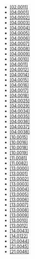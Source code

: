 - [[02.0011]](./corrections/02.0011.C.pdf)
- [[04.0001]](./corrections/04.0001.C.pdf)
- [[04.0002]](./corrections/04.0002.C.pdf)
- [[04.0003]](./corrections/04.0003.C.pdf)
- [[04.0004]](./corrections/04.0004.C.pdf)
- [[04.0005]](./corrections/04.0005.C.pdf)
- [[04.0006]](./corrections/04.0006.C.pdf)
- [[04.0007]](./corrections/04.0007.C.pdf)
- [[04.0008]](./corrections/04.0008.C.pdf)
- [[04.0009]](./corrections/04.0009.C.pdf)
- [[04.0010]](./corrections/04.0010.C.pdf)
- [[04.0011]](./corrections/04.0011.C.pdf)
- [[04.0012]](./corrections/04.0012.C.pdf)
- [[04.0014]](./corrections/04.0014.C.pdf)
- [[04.0015]](./corrections/04.0015.C.pdf)
- [[04.0016]](./corrections/04.0016.C.pdf)
- [[04.0017]](./corrections/04.0017.C.pdf)
- [[04.0018]](./corrections/04.0018.C.pdf)
- [[04.0025]](./corrections/04.0025.C.pdf)
- [[04.0029]](./corrections/04.0029.C.pdf)
- [[04.0034]](./corrections/04.0034.C.pdf)
- [[04.0035]](./corrections/04.0035.C.pdf)
- [[04.0036]](./corrections/04.0036.C.pdf)
- [[04.0037]](./corrections/04.0037.C.pdf)
- [[04.0038]](./corrections/04.0038.C.pdf)
- [[10.0015]](./corrections/10.0015.C.pdf)
- [[10.0016]](./corrections/10.0016.C.pdf)
- [[10.0018]](./corrections/10.0018.C.pdf)
- [[10.0019]](./corrections/10.0019.C.pdf)
- [[11.0081]](./corrections/11.0081.C.pdf)
- [[11.0082]](./corrections/11.0082.C.pdf)
- [[13.0000]](./corrections/13.0000.C.pdf)
- [[13.0001]](./corrections/13.0001.C.pdf)
- [[13.0002]](./corrections/13.0002.C.pdf)
- [[13.0003]](./corrections/13.0003.C.pdf)
- [[13.0004]](./corrections/13.0004.C.pdf)
- [[13.0005]](./corrections/13.0005.C.pdf)
- [[13.0006]](./corrections/13.0006.C.pdf)
- [[13.0007]](./corrections/13.0007.C.pdf)
- [[13.0008]](./corrections/13.0008.C.pdf)
- [[13.0009]](./corrections/13.0009.C.pdf)
- [[13.0010]](./corrections/13.0010.C.pdf)
- [[13.0012]](./corrections/13.0012.C.pdf)
- [[14.0043]](./corrections/14.0043.C.pdf)
- [[14.0122]](./corrections/14.0122.C.pdf)
- [[21.0044]](./corrections/21.0044.C.pdf)
- [[21.0045]](./corrections/21.0045.C.pdf)
- [[21.0046]](./corrections/21.0046.C.pdf)
